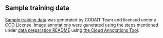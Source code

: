 ## Sample training data

[Sample training data](data) was generated by CODAIT Team and licensed under a [CCO License](https://creativecommons.org/publicdomain/zero/1.0/).
Image [annotations](_annotations.json) were generated using the steps mentioned under [data preparation README](https://github.com/IBM/MAX-Object-Detector/raw/training/training/data_preparation)
using [the Cloud Annotations Tool](https://cloud.annotations.ai/login).
